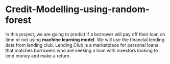 # Credit-Modelling-using-random-forest
In this project, we are going to predict if a borrower will pay off their loan on time or not using **machine learning model**. We will use the financial lending data from lending club. Lending Club is a marketplace for personal loans that matches borrowers who are seeking a loan with investors looking to lend money and make a return.  
